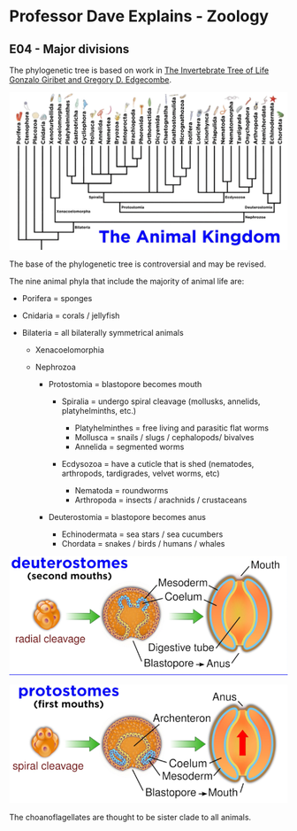 # Professor Dave Explains - Zoology

## E04 - Major divisions

The phylogenetic tree is based on work in [The Invertebrate Tree of Life
Gonzalo Giribet and Gregory D. Edgecombe](https://press.princeton.edu/books/hardcover/9780691170251/the-invertebrate-tree-of-life).

![The animal phylogenetic tree](animal_phylogenetic_tree.jpg)

The base of the phylogenetic tree is controversial and may be revised.

The nine animal phyla that include the majority of animal life are:

- Porifera = sponges
- Cnidaria = corals / jellyfish
- Bilateria = all bilaterally symmetrical animals

  - Xenacoelomorphia
  - Nephrozoa

    - Protostomia = blastopore becomes mouth

      - Spiralia = undergo spiral cleavage (mollusks, annelids, platyhelminths, etc.)

        - Platyhelminthes = free living and parasitic flat worms
        - Mollusca = snails / slugs / cephalopods/ bivalves
        - Annelida = segmented worms

      - Ecdysozoa = have a cuticle that is shed (nematodes, arthropods,  tardigrades, velvet worms, etc)

        - Nematoda = roundworms
        - Arthropoda = insects / arachnids / crustaceans

    - Deuterostomia = blastopore becomes anus

      - Echinodermata = sea stars / sea cucumbers
      - Chordata = snakes / birds / humans / whales

![Dueterostomes have radial cleavage then progress to a zygote with the side the blastopore first forms becoming the mouth](deuterostomes.png)

![Protostomes have spiral cleavage then progress to a zygote with the side the blastopore first forms becoming the anus](protostomes.png)

The choanoflagellates are thought to be sister clade to all animals.
